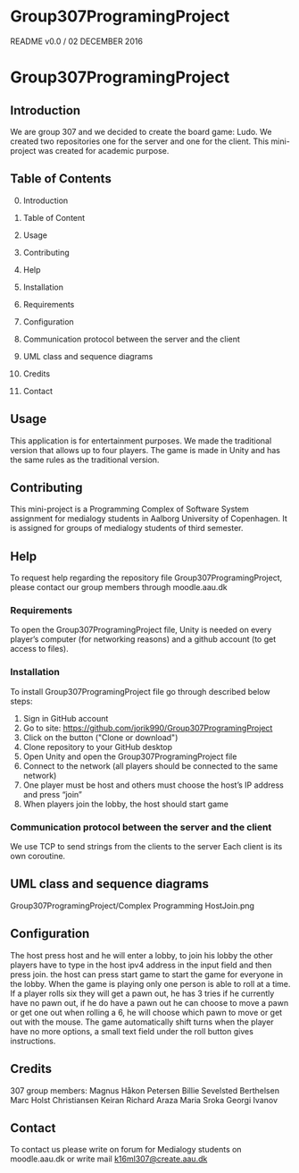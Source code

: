   # Group307ProgramingProject
  
  README v0.0 / 02 DECEMBER 2016

# Group307ProgramingProject
## Introduction

We are group 307 and we decided to create the board game: Ludo. We created two repositories one for the server and one for the client.
This mini-project was created for academic purpose.

## Table of Contents

0. Introduction
1. Table of Content
2. Usage
3. Contributing
4. Help
5. Installation
6. Requirements
7.  Configuration
8. Communication protocol between the server and the client
9. UML class and sequence diagrams
10. Credits

11. Contact

 

## Usage

This application is for entertainment purposes. We made the traditional version that allows up to four players. The game is made in Unity and has the same rules as the traditional version.

## Contributing

This mini-project is a Programming Complex of Software System assignment for medialogy students in Aalborg University of Copenhagen. It is assigned for groups of medialogy students of third semester. 

## Help

To request help regarding the repository file Group307ProgramingProject, please contact our group members through moodle.aau.dk

### Requirements

To open the Group307ProgramingProject file, Unity is needed on every player’s computer (for networking reasons) and a github account (to get access to files).

### Installation

To install Group307ProgramingProject file go through described below steps:
1. Sign in GitHub account 
2. Go to site: https://github.com/jorik990/Group307ProgramingProject 
3. Click on the button ("Clone or download")
4. Clone repository to your GitHub desktop 
5. Open Unity and open the  Group307ProgramingProject file
6. Connect to the network (all players should be connected to the same network)
7. One player must be host and others must choose the host’s IP address and press “join”
8. When players join the lobby, the host should start game

### Communication protocol between the server and the client
We use TCP to send strings from the clients to the server
Each client is its own coroutine.

## UML class and sequence diagrams

 Group307ProgramingProject/Complex Programming HostJoin.png 
 
## Configuration
The host press host and he will enter a lobby, to join his lobby the other players have to type in the host ipv4 address in the input field and then press join. the host can press start game to start the game for everyone in the lobby. When the game is playing only one person is able to roll at a time. If a player rolls six they will get a pawn out, he has 3 tries if he currently have no pawn out, if he do have a pawn out he can choose to move a pawn or get one out when rolling a 6, he will choose which pawn to move or get out with the mouse. The game automatically shift turns when the player have no more options, a small text field under the roll button gives instructions.


## Credits

307 group members: 
Magnus Håkon Petersen
Billie Sevelsted Berthelsen 
Marc Holst Christiansen
Keiran Richard Araza
Maria Sroka
Georgi Ivanov

## Contact

To contact us please write on forum for Medialogy students on moodle.aau.dk or write mail k16ml307@create.aau.dk

